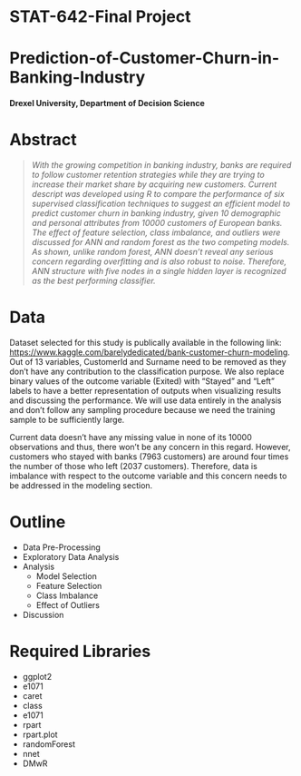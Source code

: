 # STAT-642-Final Project
# Prediction-of-Customer-Churn-in-Banking-Industry
#### Drexel University, Department of Decision Science

# Abstract
> _With the growing competition in banking industry, banks are required to follow customer retention strategies while they are trying to increase their market share by acquiring new customers. Current descript was developed using R to compare the performance of six supervised classification techniques to suggest an efficient model to predict customer churn in banking industry, given 10 demographic and personal attributes from 10000 customers of European banks. The effect of feature selection, class imbalance, and outliers were discussed for ANN and random forest as the two competing models. As shown, unlike random forest, ANN doesn’t reveal any serious concern regarding overfitting and is also robust to noise. Therefore, ANN structure with five nodes in a single hidden layer is recognized as the best performing classifier._

# Data
Dataset selected for this study is publically available in the following link: https://www.kaggle.com/barelydedicated/bank-customer-churn-modeling.
Out of 13 variables, CustomerId and Surname need to be removed as they don’t have any contribution to the classification purpose. We also replace binary values of the outcome variable (Exited) with “Stayed” and “Left” labels to have a better representation of outputs when visualizing results and discussing the performance. We will use data entirely in the analysis and don’t follow any sampling procedure because we need the training sample to be sufficiently large.

Current data doesn’t have any missing value in none of its 10000 observations and thus, there won’t be any concern in this regard. However, customers who stayed with banks (7963 customers) are around four times the number of those who left (2037 customers). Therefore, data is imbalance with respect to the outcome variable and this concern needs to be addressed in the modeling section.

# Outline 
- Data Pre-Processing
- Exploratory Data Analysis
- Analysis
    - Model Selection
    - Feature Selection
    - Class Imbalance
    - Effect of Outliers
 - Discussion
 
# Required Libraries
- ggplot2
- e1071
- caret 
- class 
- e1071 
- rpart 
- rpart.plot 
- randomForest 
- nnet 
- DMwR 
